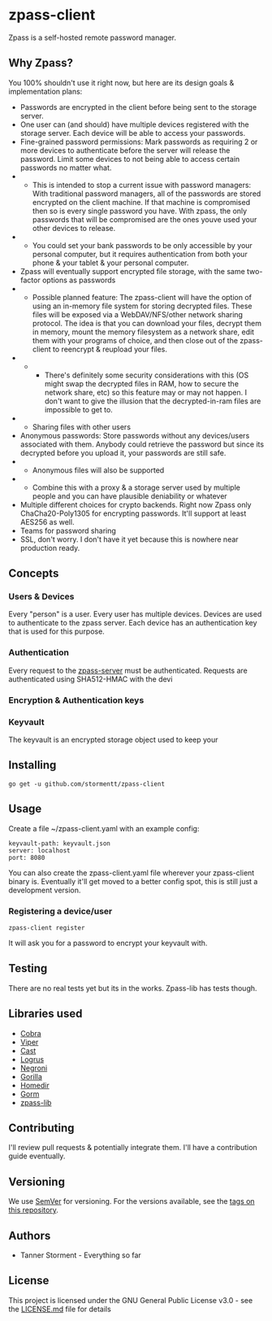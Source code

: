 # zpass-client

Zpass is a self-hosted remote password manager. 

## Why Zpass?

You 100% shouldn't use it right now, but here are its design goals & implementation plans:

* Passwords are encrypted in the client before being sent to the storage server.
* One user can (and should) have multiple devices registered with the storage server. Each device will be able to access your passwords.
* Fine-grained password permissions: Mark passwords as requiring 2 or more devices to authenticate before the server will release the password. Limit some devices to not being able to access certain passwords no matter what.
* * This is intended to stop a current issue with password managers: With traditional password managers, all of the passwords are stored encrypted on the client machine. 
If that machine is compromised then so is every single password you have. With zpass, the only passwords that will be compromised are the ones youve used your other devices to release.
* * You could set your bank passwords to be only accessible by your personal computer, but it requires authentication from both your phone & your tablet & your personal computer.
* Zpass will eventually support encrypted file storage, with the same two-factor options as passwords
* * Possible planned feature: The zpass-client will have the option of using an in-memory file system for storing decrypted files. These files will be exposed via a WebDAV/NFS/other network sharing protocol. 
The idea is that you can download your files, decrypt them in memory, mount the memory filesystem as a network share, edit them with your programs of choice, and then close out of the zpass-client to reencrypt & reupload your files.
* * * There's definitely some security considerations with this (OS might swap the decrypted files in RAM, how to secure the network share, etc) so this feature may or may not happen. I don't want to give the illusion that the decrypted-in-ram files are impossible to get to.
* * Sharing files with other users
* Anonymous passwords: Store passwords without any devices/users associated with them. Anybody could retrieve the password but since its decrypted before you upload it, your passwords are still safe.
* * Anonymous files will also be supported
* * Combine this with a proxy & a storage server used by multiple people and you can have plausible deniability or whatever
* Multiple different choices for crypto backends. Right now Zpass only ChaCha20-Poly1305 for encrypting passwords. It'll support at least AES256 as well.
* Teams for password sharing
* SSL, don't worry. I don't have it yet because this is nowhere near production ready.

## Concepts
### Users & Devices
Every "person" is a user. Every user has multiple devices. Devices are used to authenticate to the zpass server. Each device has an authentication key that is used for this purpose.

### Authentication
Every request to the [zpass-server](github.com/stormentt/zpass-server) must be authenticated.
Requests are authenticated using SHA512-HMAC with the devi

### Encryption & Authentication keys

### Keyvault
The keyvault is an encrypted storage object used to keep your
## Installing
```
go get -u github.com/stormentt/zpass-client
```

## Usage
Create a file ~/zpass-client.yaml with an example config:
```
keyvault-path: keyvault.json
server: localhost
port: 8080
```
You can also create the zpass-client.yaml file wherever your zpass-client binary is.
Eventually it'll get moved to a better config spot, this is still just a development version.

### Registering a device/user
```
zpass-client register
```
It will ask you for a password to encrypt your keyvault with.

## Testing
There are no real tests yet but its in the works.
Zpass-lib has tests though.

## Libraries used

* [Cobra](https://github.com/spf13/cobra)
* [Viper](https://github.com/spf13/viper)
* [Cast](https://github.com/spf13/cast)
* [Logrus](https://github.com/sirupsen/logrus)
* [Negroni](https://github.com/urfave/negroni)
* [Gorilla](https://github.com/gorilla/mux)
* [Homedir](https://github.com/mitchellh/go-homedir)
* [Gorm](https://github.com/jinzhu/gorm)
* [zpass-lib](https://github.com/stormentt/zpass-lib)

## Contributing

I'll review pull requests & potentially integrate them. I'll have a contribution guide eventually.

## Versioning

We use [SemVer](http://semver.org/) for versioning. For the versions available, see the [tags on this repository](https://github.com/stormentt/zpass-client/tags). 

## Authors

* Tanner Storment - Everything so far

## License

This project is licensed under the GNU General Public License v3.0 - see the [LICENSE.md](LICENSE.md) file for details
